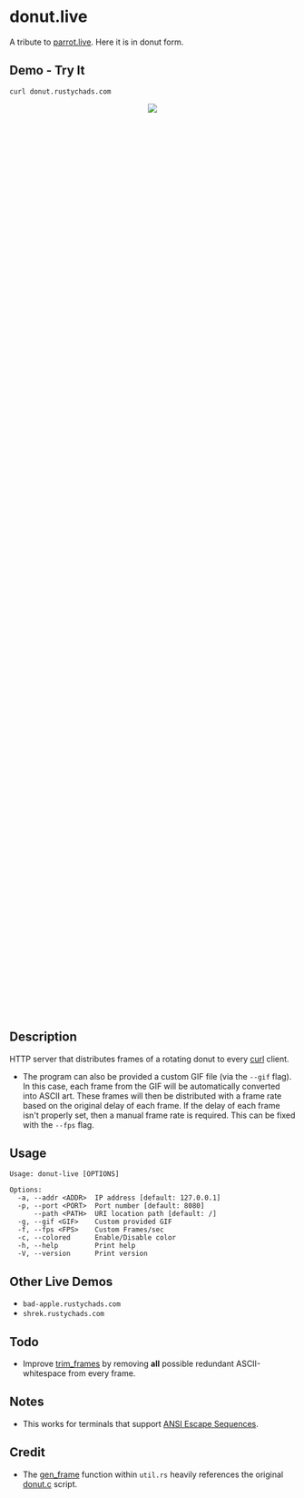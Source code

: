 # donut.live

A tribute to [parrot.live](https://github.com/hugomd/parrot.live). Here it is in donut form.

## Demo - Try It
```
curl donut.rustychads.com
```

<div align="center" style="height: 40vh">
  <img src="https://media4.giphy.com/media/v1.Y2lkPTc5MGI3NjExaWZvZm1kZ3dia2hjdXQwajU0eTBsM3g3NGJzMTdzMnJ2Y2hlZjJueSZlcD12MV9pbnRlcm5hbF9naWZfYnlfaWQmY3Q9Zw/PCZgwB0fEhRzcbNH6Z/source.gif"/>
</div>

## Description
HTTP server that distributes frames of a rotating donut to every [curl](https://en.wikipedia.org/wiki/CURL) client.
- The program can also be provided a custom GIF file (via the `--gif` flag). In this case, each frame from the GIF will be automatically converted into ASCII art. These frames will then be distributed with a frame rate based on the original delay of each frame. If the delay of each frame isn't properly set, then a manual frame rate is required. This can be fixed with the `--fps` flag.

## Usage
```
Usage: donut-live [OPTIONS]

Options:
  -a, --addr <ADDR>  IP address [default: 127.0.0.1]
  -p, --port <PORT>  Port number [default: 8080]    
      --path <PATH>  URI location path [default: /] 
  -g, --gif <GIF>    Custom provided GIF
  -f, --fps <FPS>    Custom Frames/sec
  -c, --colored      Enable/Disable color
  -h, --help         Print help
  -V, --version      Print version
```

## Other Live Demos
- `bad-apple.rustychads.com`
- `shrek.rustychads.com`

## Todo
+ Improve [trim_frames](https://github.com/splurf/donut.live/blob/4f13c1280d9ead28b1fb40d0d3f0d52429487958/src/base/donut.rs#L84) by removing **all** possible redundant ASCII-whitespace from every frame.

## Notes
+ This works for terminals that support [ANSI Escape Sequences](https://en.wikipedia.org/wiki/ANSI_escape_code).

## Credit
+ The [gen_frame](https://github.com/splurf/donut.live/blob/4f13c1280d9ead28b1fb40d0d3f0d52429487958/src/base/donut.rs#L13) function within `util.rs` heavily references the original [donut.c](https://www.a1k0n.net/2011/07/20/donut-math.html) script.
